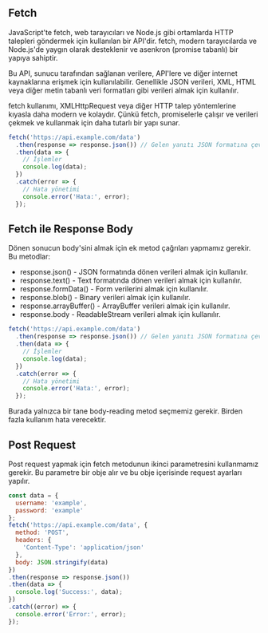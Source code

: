 ## Fetch 

JavaScript'te fetch, web tarayıcıları ve Node.js gibi ortamlarda HTTP talepleri göndermek için kullanılan bir API'dir. fetch, modern tarayıcılarda ve Node.js'de yaygın olarak desteklenir ve asenkron (promise tabanlı) bir yapıya sahiptir.

Bu API, sunucu tarafından sağlanan verilere, API'lere ve diğer internet kaynaklarına erişmek için kullanılabilir. Genellikle JSON verileri, XML, HTML veya diğer metin tabanlı veri formatları gibi verileri almak için kullanılır.

fetch kullanımı, XMLHttpRequest veya diğer HTTP talep yöntemlerine kıyasla daha modern ve kolaydır. Çünkü fetch, promiselerle çalışır ve verileri çekmek ve kullanmak için daha tutarlı bir yapı sunar.

```js
fetch('https://api.example.com/data')
  .then(response => response.json()) // Gelen yanıtı JSON formatına çevir
  .then(data => {
    // İşlemler
    console.log(data);
  })
  .catch(error => {
    // Hata yönetimi
    console.error('Hata:', error);
  });
```

## Fetch ile Response Body

Dönen sonucun body'sini almak için ek metod çağrıları yapmamız gerekir. Bu metodlar:

- response.json() - JSON formatında dönen verileri almak için kullanılır.
- response.text() - Text formatında dönen verileri almak için kullanılır.
- response.formData() - Form verilerini almak için kullanılır.
- response.blob() - Binary verileri almak için kullanılır.
- response.arrayBuffer() - ArrayBuffer verileri almak için kullanılır.
- response.body - ReadableStream verileri almak için kullanılır.

```js
fetch('https://api.example.com/data')
  .then(response => response.json()) // Gelen yanıtı JSON formatına çevir
  .then(data => {
    // İşlemler
    console.log(data);
  })
  .catch(error => {
    // Hata yönetimi
    console.error('Hata:', error);
  });
```

Burada yalnızca bir tane body-reading metod seçmemiz gerekir. Birden fazla kullanım hata verecektir.

## Post Request

Post request yapmak için fetch metodunun ikinci parametresini kullanmamız gerekir. Bu parametre bir obje alır ve bu obje içerisinde request ayarları yapılır.

```js
const data = {
  username: 'example',
  password: 'example'
};
fetch('https://api.example.com/data', {
  method: 'POST',
  headers: {
    'Content-Type': 'application/json'
  },
  body: JSON.stringify(data)
})
.then(response => response.json())
.then(data => {
  console.log('Success:', data);
})
.catch((error) => {
  console.error('Error:', error);
});

```





